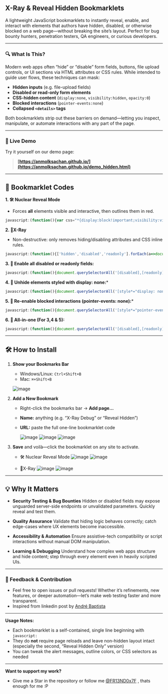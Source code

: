 ## X-Ray & Reveal Hidden Bookmarklets

A lightweight JavaScript bookmarklets to instantly reveal, enable, and interact with elements that authors have hidden, disabled, or otherwise blocked on a web page—without breaking the site’s layout. Perfect for bug bounty hunters, penetration testers, QA engineers, or curious developers.

---

### 🔍 What Is This?

Modern web apps often “hide” or “disable” form fields, buttons, file upload controls, or UI sections via HTML attributes or CSS rules. While intended to guide user flows, these techniques can mask:

- **Hidden inputs** (e.g. file-upload fields)  
- **Disabled or read-only form elements**  
- **CSS-hidden content** (`display:none`, `visibility:hidden`, `opacity:0`)  
- **Blocked interactions** (`pointer-events:none`)  
- **Collapsed `<details>` tags**  

Both bookmarklets strip out these barriers on demand—letting you inspect, manipulate, or automate interactions with any part of the page.

---

### 🚀 Live Demo

Try it yourself on our demo page:

> **[https://anmolksachan.github.io/](https://anmolksachan.github.io/demo_hidden.html)**

---

## 📜 Bookmarklet Codes

**1. 🛠 Nuclear Reveal Mode**  
- Forces **all** elements visible and interactive, then outlines them in red.

```javascript
javascript:(function(){var css="*{display:block!important;visibility:visible!important;opacity:1!important;pointer-events:auto!important}[hidden]{display:block!important}input[readonly],input[disabled]{background:#fff!important}details,details>summary{display:block!important}",s=document.createElement("style");s.textContent=css,document.head.appendChild(s),document.querySelectorAll("[hidden],[disabled],[readonly]").forEach(function(e){e.removeAttribute("hidden"),e.removeAttribute("disabled"),e.removeAttribute("readonly")}),document.querySelectorAll("details").forEach(function(d){d.open=!0}),document.querySelectorAll("*").forEach(function(e){e.style.outline="2px dashed red"}),alert("🛠%EF%B8%8F Nuclear Reveal Mode Activated!")})();
````

**2. 🚀X-Ray**
- Non-destructive: only removes hiding/disabling attributes and CSS inline rules.

```javascript
javascript:(function(){['hidden','disabled','readonly'].forEach(a=>document.querySelectorAll('['+a+']').forEach(e=>e.removeAttribute(a)));document.querySelectorAll('[style]').forEach(e=>{let s=e.style;if(s.display==='none')s.removeProperty('display');if(s.visibility==='hidden')s.removeProperty('visibility');if(s.opacity==='0')s.removeProperty('opacity');if(s.pointerEvents==='none'){s.removeProperty('pointer-events');s.removeProperty('opacity');}});document.querySelectorAll('details').forEach(d=>d.open=true);alert('✅ Hidden/disabled elements revealed!');})();
```


**3. 🔖 Enable all disabled or readonly fields:**

```javascript
javascript:(function(){document.querySelectorAll('[disabled],[readonly]').forEach(el=>{el.removeAttribute('disabled');el.removeAttribute('readonly');});})();
```

**4. 🔖 Unhide elements styled with display: none:***
```javascript
javascript:(function(){document.querySelectorAll('[style*="display: none"]').forEach(el=>{el.style.display='block';});})();
```

**5. 🔖 Re-enable blocked interactions (pointer-events: none):***
```javascript
javascript:(function(){document.querySelectorAll('[style*="pointer-events: none"]').forEach(el=>{el.style.pointerEvents='auto';el.style.opacity='1';});})();
```

**6. 🚀 All-in-one (For 3,4 & 5):**
```javascript
javascript:(function(){document.querySelectorAll('[disabled],[readonly]').forEach(el=>{el.removeAttribute('disabled');el.removeAttribute('readonly');});document.querySelectorAll('[style*="display: none"]').forEach(el=>{el.style.display='block';});document.querySelectorAll('[style*="pointer-events: none"]').forEach(el=>{el.style.pointerEvents='auto';el.style.opacity='1';});alert('Disabled, readonly, and hidden elements are now active!');})();
```
---

## 🛠️ How to Install

1. **Show your Bookmarks Bar**

   * Windows/Linux: `Ctrl+Shift+B`
   * Mac: `⌘+Shift+B`

   ![image](https://github.com/user-attachments/assets/8e2caa70-c729-4fcf-b628-22bd3f5bc7cb)

2. **Add a New Bookmark**

   * Right-click the bookmarks bar → **Add page…**
   * **Name:** anything (e.g. “X-Ray Debug” or “Reveal Hidden”)
   * **URL:** paste the full one-line bookmarklet code

     ![image](https://github.com/user-attachments/assets/9b46e3aa-2153-4c31-b029-f48e825261e2)
     ![image](https://github.com/user-attachments/assets/cac18d1e-8a87-4883-8177-fe9aaac66c00)
     ![image](https://github.com/user-attachments/assets/15fcd5c5-599c-48e7-964e-50e88c492ec3)

3. **Save** and voilà—click the bookmarklet on any site to activate.
   - 🛠 Nuclear Reveal Mode
   ![image](https://github.com/user-attachments/assets/11d38649-5d79-4f6b-81cb-6c07200f3247)
   ![image](https://github.com/user-attachments/assets/912a99a5-c3ae-42e8-a9e4-db20958ee2a8)

   - 🚀X-Ray
   ![image](https://github.com/user-attachments/assets/f6a905fc-0f7f-4f58-a53a-dba4459b436e)
   ![image](https://github.com/user-attachments/assets/08351c54-e537-4e9f-8d7a-a0585b5030b3)

---

## 💡 Why It Matters

* **Security Testing & Bug Bounties**
  Hidden or disabled fields may expose unguarded server-side endpoints or unvalidated parameters. Quickly reveal and test them.

* **Quality Assurance**
  Validate that hiding logic behaves correctly; catch edge-cases where UX elements become inaccessible.

* **Accessibility & Automation**
  Ensure assistive-tech compatibility or script interactions without manual DOM manipulation.

* **Learning & Debugging**
  Understand how complex web apps structure and hide content; step through every element even in heavily scripted UIs.

---

### 📣 Feedback & Contribution

- Feel free to open issues or pull requests! Whether it’s refinements, new features, or deeper automation—let’s make web testing faster and more transparent.
- Inspired from linkedin post by [André Baptista](https://www.linkedin.com/posts/0xacb_hidden-or-disabled-fields-are-commonly-overlooked-ugcPost-7328708362781511680-houe?utm_source=share&utm_medium=member_desktop&rcm=ACoAABws_M0BR-1VMqnLP2NNWRoOGZSPtyj_R6Y)

---

**Usage Notes:**
- Each bookmarklet is a self-contained, single line beginning with `javascript:`  
- They do **not** require page reloads and leave non-hidden layout intact (especially the second, “Reveal Hidden Only” version)  
- You can tweak the alert messages, outline colors, or CSS selectors as needed

---

**Want to support my work?**
- Give me a Star in the repository or follow me [@FR13ND0x7F](https://twitter.com/fr13nd0x7f) , thats enough for me :P
